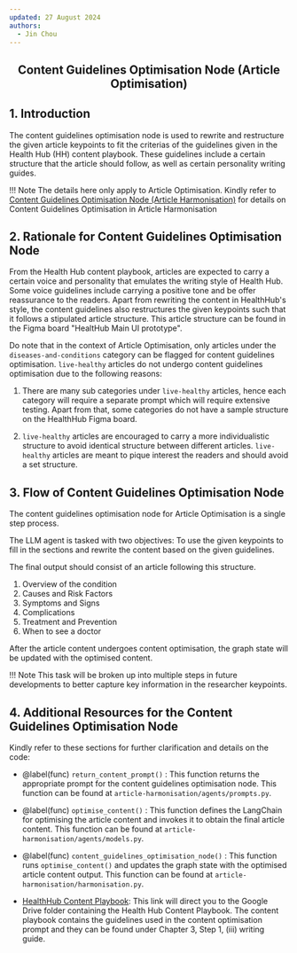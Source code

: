 ```yaml
---
updated: 27 August 2024
authors:
  - Jin Chou
---
```


<center><h2><p>Content Guidelines Optimisation Node (Article Optimisation)</p></h2></center>

## 1. Introduction
The content guidelines optimisation node is used to rewrite and restructure the given article keypoints to fit the criterias of the guidelines given in the Health Hub (HH) content playbook. These guidelines include a certain structure that the article should follow, as well as certain personality writing guides. 

!!! Note
    The details here only apply to Article Optimisation. Kindly refer to [Content Guidelines Optimisation Node (Article Harmonisation)](/content_guidelines_harmonisation.md) for details on Content Guidelines Optimisation in Article Harmonisation

## 2. Rationale for Content Guidelines Optimisation Node
From the Health Hub content playbook, articles are expected to carry a certain voice and personality that emulates the writing style of Health Hub. Some voice guidelines include carrying a positive tone and be offer reassurance to the readers. Apart from rewriting the content in HealthHub's style, the content guidelines also restructures the given keypoints such that it follows a stipulated article structure. This article structure can be found in the Figma board "HealtHub Main UI prototype".

Do note that in the context of Article Optimisation, only articles under the `diseases-and-conditions` category can be flagged for content guidelines optimisation. `live-healthy` articles do not undergo content guidelines optimisation due to the following reasons:

1. There are many sub categories under `live-healthy` articles, hence each category will require a separate prompt which will require extensive testing. Apart from that, some categories do not have a sample structure on the HealthHub Figma board.

2. `live-healthy` articles are encouraged to carry a more individualistic structure to avoid identical structure between different articles. `live-healthy` articles are meant to pique interest the readers and should avoid a set structure. 

## 3. Flow of Content Guidelines Optimisation Node
The content guidelines optimisation node for Article Optimisation is a single step process. 

The LLM agent is tasked with two objectives: To use the given keypoints to fill in the sections and rewrite the content based on the given guidelines.

The final output should consist of an article following this structure.

1. Overview of the condition
2. Causes and Risk Factors
3. Symptoms and Signs
4. Complications
5. Treatment and Prevention
6. When to see a doctor

After the article content undergoes content optimisation, the graph state will be updated with the optimised content.

!!! Note
    This task will be broken up into multiple steps in future developments to better capture key information in the researcher keypoints.

## 4. Additional Resources for the Content Guidelines Optimisation Node

Kindly refer to these sections for further clarification and details on the code:

- @label(func) ```return_content_prompt()``` : This function returns the appropriate prompt for the content guidelines optimisation node. This function can be found at `article-harmonisation/agents/prompts.py`.

-  @label(func) ```optimise_content()``` : This function defines the LangChain for optimising the article content and invokes it to obtain the final article content. This function can be found at `article-harmonisation/agents/models.py`.

-  @label(func) ```content_guidelines_optimisation_node()``` : This function runs `optimise_content()` and updates the graph state with the optimised article content output. This function can be found at `article-harmonisation/harmonisation.py`.

- [HealthHub Content Playbook](https://drive.google.com/drive/folders/1uF68nWXyc5wRwyDn0OahMYYiqTWTYM2d): This link will direct you to the Google Drive folder containing the Health Hub Content Playbook. The content playbook contains the guidelines used in the content optimisation prompt and they can be found under Chapter 3, Step 1, (iii) writing guide. 